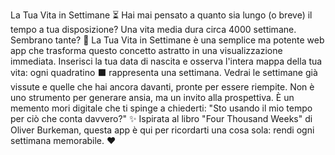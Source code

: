 La Tua Vita in Settimane ⏳
Hai mai pensato a quanto sia lungo (o breve) il tempo a tua disposizione? Una vita media dura circa 4000 settimane. Sembrano tante? 🤔
La Tua Vita in Settimane è una semplice ma potente web app che trasforma questo concetto astratto in una visualizzazione immediata.
Inserisci la tua data di nascita e osserva l'intera mappa della tua vita: ogni quadratino ⬛ rappresenta una settimana. Vedrai le settimane già vissute e quelle che hai ancora davanti, pronte per essere riempite.
Non è uno strumento per generare ansia, ma un invito alla prospettiva. È un memento mori digitale che ti spinge a chiederti: "Sto usando il mio tempo per ciò che conta davvero?" ✨
Ispirata al libro "Four Thousand Weeks" di Oliver Burkeman, questa app è qui per ricordarti una cosa sola: rendi ogni settimana memorabile. ❤️
